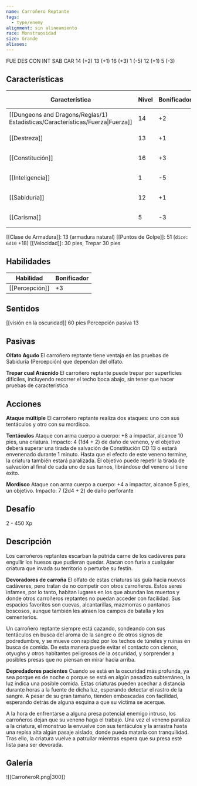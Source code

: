 ```yaml
---
name: Carroñero Reptante
tags:
  - type/enemy
alignment: sin alineamiento
race: Monstruosidad
size: Grande
aliases:
---
```


FUE DES CON INT SAB CAR
14 (+2) 13 (+1) 16 (+3) 1 (-5) 12 (+1) 5 (-3)


## Características

| Característica                                                                 | Nivel | Bonificador | Lanzar dado      |
| ------------------------------------------------------------------------------ | ----- | ----------- | ---------------- |
| [[Dungeons and Dragons/Reglas/1) Estadisticas/Características/Fuerza\|Fuerza]] | 14    | +2          | `dice: 1d20 + 0` |
| [[Destreza]]                                                                   | 13    | +1          | `dice: 1d20 + 0` |
| [[Constitución]]                                                               | 16    | +3          | `dice: 1d20 + 0` |
| [[Inteligencia]]                                                               | 1     | -5          | `dice: 1d20 + 0` |
| [[Sabiduría]]                                                                  | 12    | +1          | `dice: 1d20 + 0` |
| [[Carisma]]                                                                    | 5     | -3          | `dice: 1d20 + 0` |

[[Clase de Armadura]]: 13 (armadura natural)
[[Puntos de Golpe]]: 51 (`dice: 6d10` +18)
[[Velocidad]]: 30 pies, Trepar 30 pies

## Habilidades

| Habilidad      | Bonificador |
| -------------- | ----------- |
| [[Percepción]] | +3          |

## Sentidos

[[visión en la oscuridad]] 60 pies
Percepción pasiva 13

## Pasivas

**Olfato Agudo**
El carroñero reptante tiene ventaja en las pruebas de Sabiduría (Percepción) que dependan del olfato.

**Trepar cual Arácnido**
El carroñero reptante puede trepar por superficies difíciles, incluyendo recorrer el techo boca abajo, sin tener que hacer pruebas de característica

## Acciones

**Ataque múltiple**
El carroñero reptante realiza dos ataques: uno con sus tentáculos y otro con su mordisco.

**Tentáculos**
Ataque con arma cuerpo a cuerpo: +8 a impactar, alcance 10 pies, una criatura. 
Impacto: 4 (1d4 + 2) de daño de veneno, y el objetivo deberá superar una tirada de salvación de Constitución CD 13 o estará envenenado durante 1 minuto.
Hasta que el efecto de este veneno termine, la criatura también estará paralizada. El objetivo puede repetir la tirada de salvación al final de cada uno de sus turnos, librándose del veneno si tiene éxito.

**Mordisco**
Ataque con arma cuerpo a cuerpo: +4 a impactar, alcance 5 pies, un objetivo. 
Impacto: 7 (2d4 + 2) de daño perforante

## Desafío

2 - 450 Xp

## Descripción

Los carroñeros reptantes escarban la pútrida carne de los cadáveres para engullir los huesos que pudieran quedar. Atacan con furia a cualquier criatura que invada su territorio o
perturbe su festín.

**Devoradores de carroña**
El olfato de estas criaturas las guía hacia nuevos cadáveres, pero tratan de no competir con
otros carroñeros. Estos seres infames, por lo tanto, habitan lugares en los que abundan los muertos y donde otros carroñeros reptantes no puedan acceder con facilidad. Sus espacios favoritos son cuevas, alcantarillas, mazmorras o pantanos boscosos, aunque también les atraen los campos de batalla y los cementerios.

Un carroñero reptante siempre está cazando, sondeando con sus tentáculos en busca del aroma de la sangre o de otros signos de podredumbre, y se mueve con rapidez por los techos de túneles y ruinas en busca de comida. De esta manera puede evitar el contacto con cienos, otyughs y otros habitantes peligrosos de la oscuridad, y sorprender a posibles presas que no piensan en mirar hacia arriba.

**Depredadores pacientes**
Cuando se está en la oscuridad más profunda, ya sea porque es de noche o porque se está en algún pasadizo subterráneo, la luz indica una posible comida. Estas criaturas pueden acechar a distancia durante horas a la fuente de dicha luz, esperando detectar el rastro de la sangre. A pesar de su gran tamaño, tienden emboscadas con facilidad, esperando detrás de alguna esquina a que su víctima se acerque.

A la hora de enfrentarse a alguna presa potencial enemigo intruso, los carroñeros dejan que su veneno haga el trabajo. Una vez el veneno paraliza a la criatura, el monstruo la envuelve con sus tentáculos y la arrastra hasta una repisa alta algún pasaje aislado, donde pueda matarla con tranquilidad. Tras ello, la criatura vuelve a patrullar mientras espera que su presa esté lista para ser devorada.

## Galería

![[CarroñeroR.png|300]]
